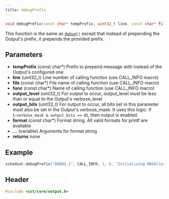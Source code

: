 ```yaml
---
title: debugPrefix
---
```

```cpp
void debugPrefix(const char* tempPrefix, uint32_t line, const char* file, const char* func, uint32_t output_level, uint32_t output_bits, const char* format, ...) const;
```

This function is the same as [`debug()`](debug) except that instead of prepending the Output's prefix, it prepends the provided prefix.

## Parameters
* **tempPrefix** (const char*) Prefix to prepend message with instead of the Output's configured one
* **line** (uint32_t) Line number of calling function (use CALL_INFO macro)
* **file** (const char*) File name of calling function (use CALL_INFO macro)
* **func** (const char*) Name of calling function (use CALL_INFO macro)
* **output_level** (uint32_t) For output to occur, output_level must be less than or equal to the Output's verbose_level
* **output_bits** (uint32_t) For output to occur, all bits set in this parameter must also be set in the Output's verbose_mask. It uses this logic: if (`~verbose_mask & output_bits == 0`), then output is enabled.
* **format** (const char*) Format string. All valid formats for printf are available
* **...** (variable) Arguments for format string
* **returns** none

## Example

```cpp
schedout.debugPrefix("DEBUG_1", CALL_INFO, 1, 0, "Initializing MBSAllocator:");
```

## Header
```cpp
#include <sst/core/output.h>
```